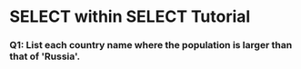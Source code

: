 # SELECT within SELECT Tutorial
### Q1: List each country name where the population is larger than that of 'Russia'.

